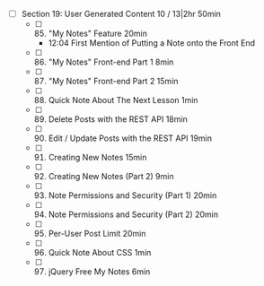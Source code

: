 - [ ] Section 19: User Generated Content 10 / 13|2hr 50min
  - [ ] 85. "My Notes" Feature 20min
    - 12:04 First Mention of Putting a Note onto the Front End
  - [ ] 86. "My Notes" Front-end Part 1 8min
  - [ ] 87. "My Notes" Front-end Part 2 15min
  - [ ] 88. Quick Note About The Next Lesson 1min
  - [ ] 89. Delete Posts with the REST API 18min
  - [ ] 90. Edit / Update Posts with the REST API 19min
  - [ ] 91. Creating New Notes 15min
  - [ ] 92. Creating New Notes (Part 2) 9min
  - [ ] 93. Note Permissions and Security (Part 1) 20min
  - [ ] 94. Note Permissions and Security (Part 2) 20min
  - [ ] 95. Per-User Post Limit 20min
  - [ ] 96. Quick Note About CSS 1min
  - [ ] 97. jQuery Free My Notes 6min
